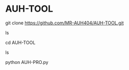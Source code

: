 # AUH-TOOL
git clone https://github.com/MR-AUH404/AUH-TOOL.git

ls

cd AUH-TOOL

ls

python AUH-PRO.py

